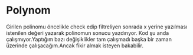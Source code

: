 # Polynom
Girilen polinomu öncelikle check edip filtreliyen sonrada x yerine yazılması istenilen değeri yazarak polinomun sonucu yazdırıyor.
Kod şu anda çalışmıyor.Yaptığım bazı değişiklikler tam çalışmadı başka bir zaman üzerinde çalışacağım.Ancak fikir almak isteyen bakabilir.
